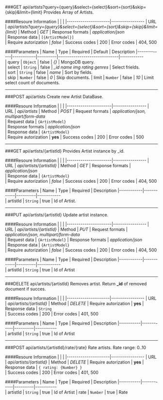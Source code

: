 ###GET api/artists?query={query}&select={select}&sort={sort}&skip={skip}&limit={limit}
Provides Array of Artists.

####Resoure Information
|                      |                    |
|----------------------|-----------------
| URL                  | *api/artists?query={query}&select={select}&sort={sort}&skip={skip}&limit={limit}*
| Method               | *GET*
| Response formats     | *application/json*                 
| Response data        | `[{ArtistModel}]`  
| Require autorization | *false*
| Success codes        | 200
| Error codes          | 404, 500

####Parameters
| Name        | Type       | Required | Default                       | Description
|-------------|------------|----------|-------------------------------|------------  
| query       | `Object`   | false    | *{}*                          | MongoDB query.        
| select      | `String`   | false    | *_id name img rating genres*  | Select frields.      
| sort        | `String`   | false    | *name*                        | Sort by fields.       
| skip        | `Number`   | false    | *0*                           | Skip documents.
| limit       | `Number`   | false    | *10*                          | Limit select count of documents.

***

###POST api/artists
Create new Artist DataBase.

####Resoure Information
|                       |                    |
|-----------------------|-----------------
| URL                   | *api/artists*
| Method                | *POST*
| Request formats       | *application/json, multipart/form-data*                 
| Request data          | `{ArtistModel}`  
| Response formats      | *application/json*                 
| Response data         | `{ArtistModel}`  
| Require autorization  | **yes**
| Success codes         | 200
| Error codes           | 500

***

###GET api/artists/{artistId}
Provides Artist instance by _id.

####Resoure Information
|                       |                    |
|-----------------------|-----------------
| URL                   | *api/artists/{artistId}*
| Method                | *GET*
| Response formats      | *application/json*                 
| Response data         | `{ArtistModel}`  
| Require autorization  | *false*
| Success codes         | 200
| Error codes           | 404, 500

####Parameters
| Name       | Type       | Required | Description
|------------|------------|----------|------------  
| artistId   | `String`   | true     | Id of Artist.      

***

###PUT api/artists/{artistId}
Update artist instance.

####Resoure Information
|                       |                    |
|-----------------------|-----------------
| URL                   | *api/artists/{artistId}*
| Method                | *PUT*
| Request formats       | *application/json, multipart/form-data*                 
| Request data          | `{ArtistModel}` 
| Response formats      | *application/json*                 
| Response data         | `{ArtistModel}`  
| Require autorization  | *false*
| Success codes         | 200
| Error codes           | 404, 500

####Parameters
| Name       | Type       | Required | Description
|------------|------------|----------|------------  
| artistId   | `String`   | true     | Id of Artist       

***

###DELETE api/artists/{artistId}
Removes artist. Return **_id** of removed document if succes.

####Resoure Information
|                      |                    |
|----------------------|-----------------
| URL                  | *api/artists/{artistId}*
| Method               | *DELETE*
| Require autorization | **yes**
| Response data        | `String`  
| Success codes        | 200
| Error codes          | 401, 500

####Parameters
| Name      | Type       | Required | Description
|-----------|------------|----------|-----------  
| artistId  | `String`   | true     | Id of Artist     

***

###POST api/artists/{artistId}/rate/{rate}
Rate artists. Rate range: 0..10

####Resoure Information
|                      |                    |
|----------------------|-----------------
| URL                  | *api/artists/{artistId}*
| Method               | *DELETE*
| Require autorization | **yes**
| Response data        | `{ rating: {Number} }`  
| Success codes        | 200
| Error codes          | 401, 500

####Parameters
| Name      | Type       | Required | Description
|-----------|------------|----------|-----------  
| artistId  | `String`   | true     | Id of Artist
| rate      | `Number`   | true     | Rate
